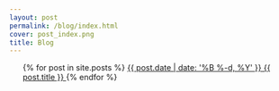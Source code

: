```yaml
---
layout: post
permalink: /blog/index.html
cover: post_index.png
title: Blog
---
```


<div class="posts">
  <ul class="posts-list">
    {% for post in site.posts %}
      <a class="post-title" href="{{ post.url }}">
        <span class="post-date">{{ post.date | date: '%B %-d, %Y' }}</span>
        {{ post.title }}
      </a>
    {% endfor %}
  </ul>
</div>
